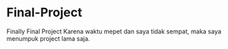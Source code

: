 # Final-Project
Finally Final Project
Karena waktu mepet dan saya tidak sempat, maka saya menumpuk project lama saja.
